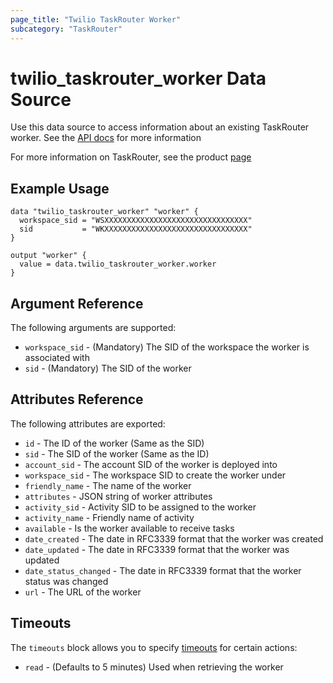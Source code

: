 ```yaml
---
page_title: "Twilio TaskRouter Worker"
subcategory: "TaskRouter"
---
```


# twilio_taskrouter_worker Data Source

Use this data source to access information about an existing TaskRouter worker. See the [API docs](https://www.twilio.com/docs/taskrouter/api/worker) for more information

For more information on TaskRouter, see the product [page](https://www.twilio.com/taskrouter)

## Example Usage

```hcl
data "twilio_taskrouter_worker" "worker" {
  workspace_sid = "WSXXXXXXXXXXXXXXXXXXXXXXXXXXXXXXXX"
  sid           = "WKXXXXXXXXXXXXXXXXXXXXXXXXXXXXXXXX"
}

output "worker" {
  value = data.twilio_taskrouter_worker.worker
}
```

## Argument Reference

The following arguments are supported:

- `workspace_sid` - (Mandatory) The SID of the workspace the worker is associated with
- `sid` - (Mandatory) The SID of the worker

## Attributes Reference

The following attributes are exported:

- `id` - The ID of the worker (Same as the SID)
- `sid` - The SID of the worker (Same as the ID)
- `account_sid` - The account SID of the worker is deployed into
- `workspace_sid` - The workspace SID to create the worker under
- `friendly_name` - The name of the worker
- `attributes` - JSON string of worker attributes
- `activity_sid` - Activity SID to be assigned to the worker
- `activity_name` - Friendly name of activity
- `available` - Is the worker available to receive tasks
- `date_created` - The date in RFC3339 format that the worker was created
- `date_updated` - The date in RFC3339 format that the worker was updated
- `date_status_changed` - The date in RFC3339 format that the worker status was changed
- `url` - The URL of the worker

## Timeouts

The `timeouts` block allows you to specify [timeouts](https://www.terraform.io/docs/configuration/resources.html#timeouts) for certain actions:

- `read` - (Defaults to 5 minutes) Used when retrieving the worker
